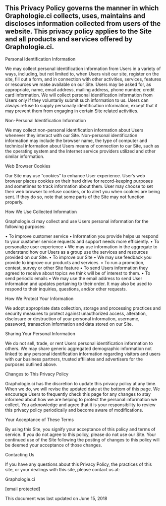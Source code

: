 ## This Privacy Policy governs the manner in which Graphologie.ci collects, uses, maintains and discloses information collected from users of the website. This privacy policy applies to the Site and all products and services offered by Graphologie.ci.

Personal Identification Information

We may collect personal identification information from Users in a variety of ways, including, but not limited to, when Users visit our site, register on the site, fill out a form, and in connection with other activities, services, features or resources we make available on our Site. Users may be asked for, as appropriate, name, email address, mailing address, phone number, credit card information. We will collect personal identification information from Users only if they voluntarily submit such information to us. Users can always refuse to supply personally identification information, except that it may prevent them from engaging in certain Site related activities.

Non-Personal Identification Information

We may collect non-personal identification information about Users whenever they interact with our Site. Non-personal identification information may include the browser name, the type of computer and technical information about Users means of connection to our Site, such as the operating system and the Internet service providers utilized and other similar information.

Web Browser Cookies

Our Site may use “cookies” to enhance User experience. User’s web browser places cookies on their hard drive for record-keeping purposes and sometimes to track information about them. User may choose to set their web browser to refuse cookies, or to alert you when cookies are being sent. If they do so, note that some parts of the Site may not function properly.

How We Use Collected Information

Graphologie.ci may collect and use Users personal information for the following purposes:

• To improve customer service
• Information you provide helps us respond to your customer service requests and support needs more efficiently.
• To personalize user experience
• We may use information in the aggregate to understand how our Users as a group use the services and resources provided on our Site.
• To improve our Site
• We may use feedback you provide to improve our products and services.
• To run a promotion, contest, survey or other Site feature
• To send Users information they agreed to receive about topics we think will be of interest to them.
• To send periodic emails
• We may use the email address to send User information and updates pertaining to their order. It may also be used to respond to their inquiries, questions, and/or other requests. 

How We Protect Your Information

We adopt appropriate data collection, storage and processing practices and security measures to protect against unauthorized access, alteration, disclosure or destruction of your personal information, username, password, transaction information and data stored on our Site.

Sharing Your Personal Information

We do not sell, trade, or rent Users personal identification information to others. We may share generic aggregated demographic information not linked to any personal identification information regarding visitors and users with our business partners, trusted affiliates and advertisers for the purposes outlined above. 

Changes to This Privacy Policy

Graphologie.ci has the discretion to update this privacy policy at any time. When we do, we will revise the updated date at the bottom of this page. We encourage Users to frequently check this page for any changes to stay informed about how we are helping to protect the personal information we collect. You acknowledge and agree that it is your responsibility to review this privacy policy periodically and become aware of modifications.

Your Acceptance of These Terms

By using this Site, you signify your acceptance of this policy and terms of service. If you do not agree to this policy, please do not use our Site. Your continued use of the Site following the posting of changes to this policy will be deemed your acceptance of those changes.

Contacting Us

If you have any questions about this Privacy Policy, the practices of this site, or your dealings with this site, please contact us at:

Graphologie.ci

[email protected]

This document was last updated on June 15, 2018
